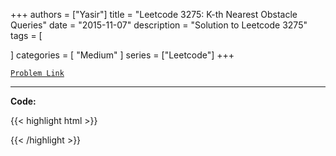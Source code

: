 
+++
authors = ["Yasir"]
title = "Leetcode 3275: K-th Nearest Obstacle Queries"
date = "2015-11-07"
description = "Solution to Leetcode 3275"
tags = [
    
]
categories = [
    "Medium"
]
series = ["Leetcode"]
+++



[`Problem Link`](https://leetcode.com/problems/k-th-nearest-obstacle-queries/description/)

---

**Code:**

{{< highlight html >}}

{{< /highlight >}}


